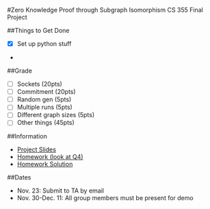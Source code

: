 #Zero Knowledge Proof through Subgraph Isomorphism 
CS 355 Final Project

##Things to Get Done
- [x] Set up python stuff
- 

##Grade
- [ ] Sockets (20pts)
- [ ] Commitment (20pts)
- [ ] Random gen (5pts)
- [ ] Multiple runs (5pts)
- [ ] Different graph sizes (5pts)
- [ ] Other things (45pts)

##Information

- [Project Slides](https://www.cs.purdue.edu/homes/jiang97/CS355Project_modified.pdf)
- [Homework (look at Q4)](https://www.cs.purdue.edu/homes/mja/hwks/hwk2.pdf)
- [Homework Solution](https://www.cs.purdue.edu/homes/mja/hwks/2sol.pdf)

##Dates
- Nov. 23: Submit to TA by email 
- Nov. 30-Dec. 11: All group members must be present for demo

